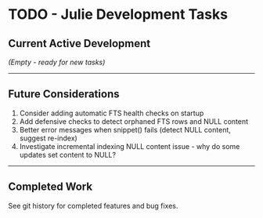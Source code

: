 # TODO - Julie Development Tasks

## Current Active Development

_(Empty - ready for new tasks)_

---

## Future Considerations

1. Consider adding automatic FTS health checks on startup
2. Add defensive checks to detect orphaned FTS rows and NULL content
3. Better error messages when snippet() fails (detect NULL content, suggest re-index)
4. Investigate incremental indexing NULL content issue - why do some updates set content to NULL?

---

## Completed Work

See git history for completed features and bug fixes.
